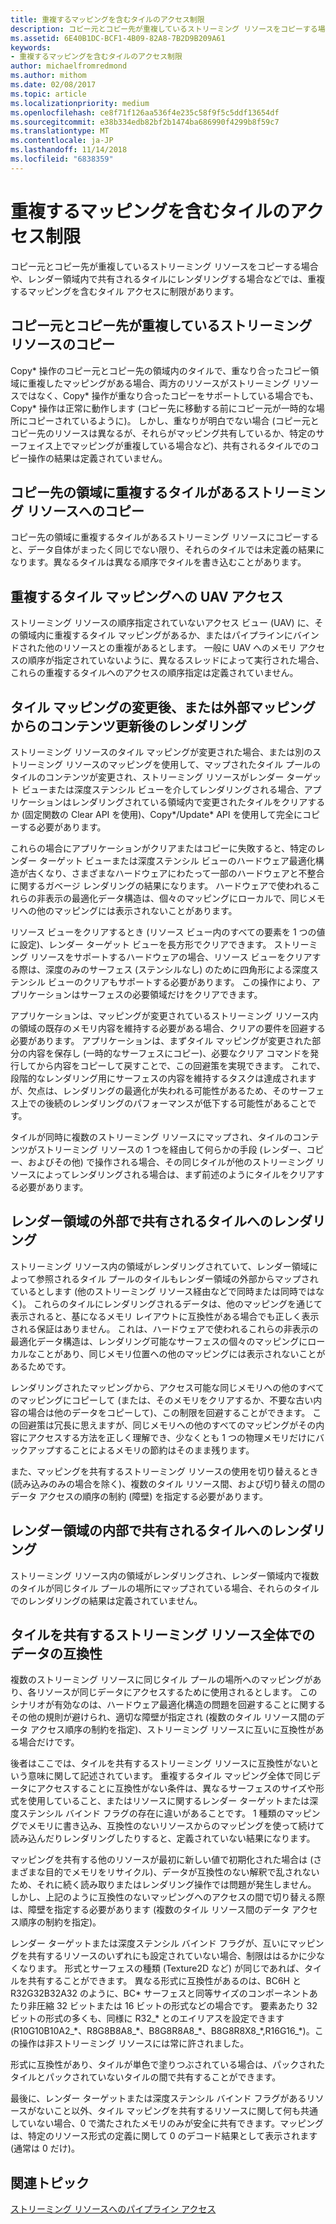 ```yaml
---
title: 重複するマッピングを含むタイルのアクセス制限
description: コピー元とコピー先が重複しているストリーミング リソースをコピーする場合や、レンダー領域内で共有されるタイルにレンダリングする場合などでは、重複するマッピングを含むタイル アクセスに制限があります。
ms.assetid: 6E40B1DC-BCF1-4B09-82A8-7B2D9B209A61
keywords:
- 重複するマッピングを含むタイルのアクセス制限
author: michaelfromredmond
ms.author: mithom
ms.date: 02/08/2017
ms.topic: article
ms.localizationpriority: medium
ms.openlocfilehash: ce8f71f126aa536f4e235c58f9f5c5ddf13654df
ms.sourcegitcommit: e38b334edb82bf2b1474ba686990f4299b8f59c7
ms.translationtype: MT
ms.contentlocale: ja-JP
ms.lasthandoff: 11/14/2018
ms.locfileid: "6838359"
---
```

# <a name="tile-access-limitations-with-duplicate-mappings"></a>重複するマッピングを含むタイルのアクセス制限


コピー元とコピー先が重複しているストリーミング リソースをコピーする場合や、レンダー領域内で共有されるタイルにレンダリングする場合などでは、重複するマッピングを含むタイル アクセスに制限があります。

## <a name="span-idcopyingstreamingresourceswithoverlappingsourceanddestinationspanspan-idcopyingstreamingresourceswithoverlappingsourceanddestinationspanspan-idcopyingstreamingresourceswithoverlappingsourceanddestinationspancopying-streaming-resources-with-overlapping-source-and-destination"></a><span id="Copying_streaming_resources_with_overlapping_source_and_destination"></span><span id="copying_streaming_resources_with_overlapping_source_and_destination"></span><span id="COPYING_STREAMING_RESOURCES_WITH_OVERLAPPING_SOURCE_AND_DESTINATION"></span>コピー元とコピー先が重複しているストリーミング リソースのコピー


Copy\* 操作のコピー元とコピー先の領域内のタイルで、重なり合ったコピー領域に重複したマッピングがある場合、両方のリソースがストリーミング リソースではなく、Copy\* 操作が重なり合ったコピーをサポートしている場合でも、Copy\* 操作は正常に動作します (コピー先に移動する前にコピー元が一時的な場所にコピーされているように)。 しかし、重なりが明白でない場合 (コピー元とコピー先のリソースは異なるが、それらがマッピング共有しているか、特定のサーフェイス上でマッピングが重複している場合など)、共有されるタイルでのコピー操作の結果は定義されていません。

## <a name="span-idcopyingtostreamingresourcewithduplicatedtilesindestinationareaspanspan-idcopyingtostreamingresourcewithduplicatedtilesindestinationareaspanspan-idcopyingtostreamingresourcewithduplicatedtilesindestinationareaspancopying-to-streaming-resource-with-duplicated-tiles-in-destination-area"></a><span id="Copying_to_streaming_resource_with_duplicated_tiles_in_destination_area"></span><span id="copying_to_streaming_resource_with_duplicated_tiles_in_destination_area"></span><span id="COPYING_TO_STREAMING_RESOURCE_WITH_DUPLICATED_TILES_IN_DESTINATION_AREA"></span>コピー先の領域に重複するタイルがあるストリーミング リソースへのコピー


コピー先の領域に重複するタイルがあるストリーミング リソースにコピーすると、データ自体がまったく同じでない限り、それらのタイルでは未定義の結果になります。異なるタイルは異なる順序でタイルを書き込むことがあります。

## <a name="span-iduavaccessestoduplicatetilesmappingsspanspan-iduavaccessestoduplicatetilesmappingsspanspan-iduavaccessestoduplicatetilesmappingsspanuav-accesses-to-duplicate-tiles-mappings"></a><span id="UAV_accesses_to_duplicate_tiles_mappings"></span><span id="uav_accesses_to_duplicate_tiles_mappings"></span><span id="UAV_ACCESSES_TO_DUPLICATE_TILES_MAPPINGS"></span>重複するタイル マッピングへの UAV アクセス


ストリーミング リソースの順序指定されていないアクセス ビュー (UAV) に、その領域内に重複するタイル マッピングがあるか、またはパイプラインにバインドされた他のリソースとの重複があるとします。 一般に UAV へのメモリ アクセスの順序が指定されていないように、異なるスレッドによって実行された場合、これらの重複するタイルへのアクセスの順序指定は定義されていません。

## <a name="span-idrenderingaftertilemappingchangesorcontentupdatesfromoutsidemappingsspanspan-idrenderingaftertilemappingchangesorcontentupdatesfromoutsidemappingsspanspan-idrenderingaftertilemappingchangesorcontentupdatesfromoutsidemappingsspanrendering-after-tile-mapping-changes-or-content-updates-from-outside-mappings"></a><span id="Rendering_after_tile_mapping_changes_or_content_updates_from_outside_mappings"></span><span id="rendering_after_tile_mapping_changes_or_content_updates_from_outside_mappings"></span><span id="RENDERING_AFTER_TILE_MAPPING_CHANGES_OR_CONTENT_UPDATES_FROM_OUTSIDE_MAPPINGS"></span>タイル マッピングの変更後、または外部マッピングからのコンテンツ更新後のレンダリング


ストリーミング リソースのタイル マッピングが変更された場合、または別のストリーミング リソースのマッピングを使用して、マップされたタイル プールのタイルのコンテンツが変更され、ストリーミング リソースがレンダー ターゲット ビューまたは深度ステンシル ビューを介してレンダリングされる場合、アプリケーションはレンダリングされている領域内で変更されたタイルをクリアするか (固定関数の Clear API を使用)、Copy\*/Update\* API を使用して完全にコピーする必要があります。

これらの場合にアプリケーションがクリアまたはコピーに失敗すると、特定のレンダー ターゲット ビューまたは深度ステンシル ビューのハードウェア最適化構造が古くなり、さまざまなハードウェアにわたって一部のハードウェアと不整合に関するガベージ レンダリングの結果になります。 ハードウェアで使われるこれらの非表示の最適化データ構造は、個々のマッピングにローカルで、同じメモリへの他のマッピングには表示されないことがあります。

リソース ビューをクリアするとき (リソース ビュー内のすべての要素を 1 つの値に設定)、レンダー ターゲット ビューを長方形でクリアできます。 ストリーミング リソースをサポートするハードウェアの場合、リソース ビューをクリアする際は、深度のみのサーフェス (ステンシルなし) のために四角形による深度ステンシル ビューのクリアもサポートする必要があります。 この操作により、アプリケーションはサーフェスの必要領域だけをクリアできます。

アプリケーションは、マッピングが変更されているストリーミング リソース内の領域の既存のメモリ内容を維持する必要がある場合、クリアの要件を回避する必要があります。 アプリケーションは、まずタイル マッピングが変更された部分の内容を保存し (一時的なサーフェスにコピー)、必要なクリア コマンドを発行してから内容をコピーして戻すことで、この回避策を実現できます。 これで、段階的なレンダリング用にサーフェスの内容を維持するタスクは達成されますが、欠点は、レンダリングの最適化が失われる可能性があるため、そのサーフェス上での後続のレンダリングのパフォーマンスが低下する可能性があることです。

タイルが同時に複数のストリーミング リソースにマップされ、タイルのコンテンツがストリーミング リソースの 1 つを経由して何らかの手段 (レンダー、コピー、およびその他) で操作される場合、その同じタイルが他のストリーミング リソースによってレンダリングされる場合は、まず前述のようにタイルをクリアする必要があります。

## <a name="span-idrenderingtotilessharedoutsiderenderareaspanspan-idrenderingtotilessharedoutsiderenderareaspanspan-idrenderingtotilessharedoutsiderenderareaspanrendering-to-tiles-shared-outside-render-area"></a><span id="Rendering_to_tiles_shared_outside_render_area"></span><span id="rendering_to_tiles_shared_outside_render_area"></span><span id="RENDERING_TO_TILES_SHARED_OUTSIDE_RENDER_AREA"></span>レンダー領域の外部で共有されるタイルへのレンダリング


ストリーミング リソース内の領域がレンダリングされていて、レンダー領域によって参照されるタイル プールのタイルもレンダー領域の外部からマップされているとします (他のストリーミング リソース経由などで同時または同時ではなく)。 これらのタイルにレンダリングされるデータは、他のマッピングを通じて表示されると、基になるメモリ レイアウトに互換性がある場合でも正しく表示される保証はありません。 これは、ハードウェアで使われるこれらの非表示の最適化データ構造は、レンダリング可能なサーフェスの個々のマッピングにローカルなことがあり、同じメモリ位置への他のマッピングには表示されないことがあるためです。

レンダリングされたマッピングから、アクセス可能な同じメモリへの他のすべてのマッピングにコピーして (または、そのメモリをクリアするか、不要な古い内容の場合は他のデータをコピーして)、この制限を回避することができます。 この回避策は冗長に思えますが、同じメモリへの他のすべてのマッピングがその内容にアクセスする方法を正しく理解でき、少なくとも 1 つの物理メモリだけにバックアップすることによるメモリの節約はそのまま残ります。

また、マッピングを共有するストリーミング リソースの使用を切り替えるとき (読み込みのみの場合を除く)、複数のタイル リソース間、および切り替えの間のデータ アクセスの順序の制約 (障壁) を指定する必要があります。

## <a name="span-idrenderingtotilessharedwithinrenderareaspanspan-idrenderingtotilessharedwithinrenderareaspanspan-idrenderingtotilessharedwithinrenderareaspanrendering-to-tiles-shared-within-render-area"></a><span id="Rendering_to_tiles_shared_within_render_area"></span><span id="rendering_to_tiles_shared_within_render_area"></span><span id="RENDERING_TO_TILES_SHARED_WITHIN_RENDER_AREA"></span>レンダー領域の内部で共有されるタイルへのレンダリング


ストリーミング リソース内の領域がレンダリングされ、レンダー領域内で複数のタイルが同じタイル プールの場所にマップされている場合、それらのタイルでのレンダリングの結果は定義されていません。

## <a name="span-iddatacompatibilityacrossstreamingresourcessharingtilesspanspan-iddatacompatibilityacrossstreamingresourcessharingtilesspanspan-iddatacompatibilityacrossstreamingresourcessharingtilesspandata-compatibility-across-streaming-resources-sharing-tiles"></a><span id="Data_compatibility_across_streaming_resources_sharing_tiles"></span><span id="data_compatibility_across_streaming_resources_sharing_tiles"></span><span id="DATA_COMPATIBILITY_ACROSS_STREAMING_RESOURCES_SHARING_TILES"></span>タイルを共有するストリーミング リソース全体でのデータの互換性


複数のストリーミング リソースに同じタイル プールの場所へのマッピングがあり、各リソースが同じデータにアクセスするために使用されるとします。 このシナリオが有効なのは、ハードウェア最適化構造の問題を回避することに関するその他の規則が避けられ、適切な障壁が指定され (複数のタイル リソース間のデータ アクセス順序の制約を指定)、ストリーミング リソースに互いに互換性がある場合だけです。

後者はここでは、タイルを共有するストリーミング リソースに互換性がないという意味に関して記述されています。 重複するタイル マッピング全体で同じデータにアクセスすることに互換性がない条件は、異なるサーフェスのサイズや形式を使用していること、またはリソースに関するレンダー ターゲットまたは深度ステンシル バインド フラグの存在に違いがあることです。 1 種類のマッピングでメモリに書き込み、互換性のないリソースからのマッピングを使って続けて読み込んだりレンダリングしたりすると、定義されていない結果になります。

マッピングを共有する他のリソースが最初に新しい値で初期化された場合は (さまざまな目的でメモリをリサイクル)、データが互換性のない解釈で乱されないため、それに続く読み取りまたはレンダリング操作では問題が発生しません。 しかし、上記のように互換性のないマッピングへのアクセスの間で切り替える際は、障壁を指定する必要があります (複数のタイル リソース間のデータ アクセス順序の制約を指定)。

レンダー ターゲットまたは深度ステンシル バインド フラグが、互いにマッピングを共有するリソースのいずれにも設定されていない場合、制限ははるかに少なくなります。 形式とサーフェスの種類 (Texture2D など) が同じであれば、タイルを共有することができます。 異なる形式に互換性があるのは、BC6H と R32G32B32A32 のように、BC\* サーフェスと同等サイズのコンポーネントあたり非圧縮 32 ビットまたは 16 ビットの形式などの場合です。 要素あたり 32 ビットの形式の多くも、同様に R32\_\* とのエイリアスを設定できます (R10G10B10A2\_\*、R8G8B8A8\_\*、B8G8R8A8\_\*、B8G8R8X8\_\*,R16G16\_\*)。この操作は非ストリーミング リソースには常に許されました。

形式に互換性があり、タイルが単色で塗りつぶされている場合は、パックされたタイルとパックされていないタイルの間で共有することができます。

最後に、レンダー ターゲットまたは深度ステンシル バインド フラグがあるリソースがないこと以外、タイル マッピングを共有するリソースに関して何も共通していない場合、0 で満たされたメモリのみが安全に共有できます。マッピングは、特定のリソース形式の定義に関して 0 のデコード結果として表示されます (通常は 0 だけ)。

## <a name="span-idrelated-topicsspanrelated-topics"></a><span id="related-topics"></span>関連トピック


[ストリーミング リソースへのパイプライン アクセス](pipeline-access-to-streaming-resources.md)

 

 




